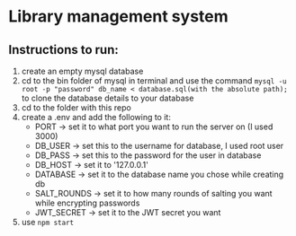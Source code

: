 # Library management system

## Instructions to run:
1) create an empty mysql database
2) cd to the bin folder of mysql in terminal and use the command `mysql -u root -p "password" db_name < database.sql(with the absolute path);` to clone the database details to your database
3) cd to the folder with this repo
4) create a .env and add the following to it:
    * PORT   -> set it to what port you want to run the server on (I used 3000)
    * DB_USER  -> set this to the username for database, I used root user
    * DB_PASS  -> set this to the password for the user in database
    * DB_HOST  -> set it to '127.0.0.1'
    * DATABASE  -> set it to the database name you chose while creating db
    * SALT_ROUNDS  -> set it to how many rounds of salting you want while encrypting passwords
    * JWT_SECRET  -> set it to the JWT secret you want
5) use `npm start`